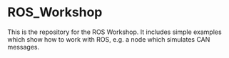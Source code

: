 # ROS_Workshop
This is the repository for the ROS Workshop. It includes simple examples which show how to work with ROS, e.g. a node which simulates CAN messages.
